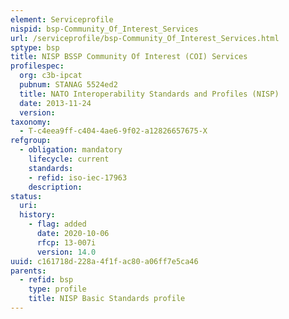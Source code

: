 ```yaml
---
element: Serviceprofile
nispid: bsp-Community_Of_Interest_Services
url: /serviceprofile/bsp-Community_Of_Interest_Services.html
sptype: bsp
title: NISP BSSP Community Of Interest (COI) Services
profilespec:
  org: c3b-ipcat
  pubnum: STANAG 5524ed2
  title: NATO Interoperability Standards and Profiles (NISP)
  date: 2013-11-24
  version: 
taxonomy:
  - T-c4eea9ff-c404-4ae6-9f02-a12826657675-X
refgroup:
  - obligation: mandatory
    lifecycle: current
    standards: 
    - refid: iso-iec-17963
    description: 
status:
  uri: 
  history: 
    - flag: added
      date: 2020-10-06
      rfcp: 13-007i
      version: 14.0
uuid: c161718d-228a-4f1f-ac80-a06ff7e5ca46
parents:
  - refid: bsp
    type: profile
    title: NISP Basic Standards profile
---
```

